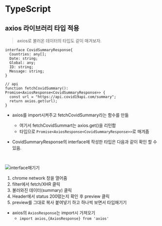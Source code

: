 # TypeScript

## axios 라이브러리 타입 적용

> axios로 불러온 데이터의 타입도 같이 매겨보자.

```TSX
interface CovidSummaryResponse{
  Countries: any[];
  Date: string;
  Global: any;
  ID: string;
  Message: string;
}

// api
function fetchCovidSummary(): Promise<AxiosResponse<CovidSummaryResponse>> {
  const url = "https://api.covid19api.com/summary";
  return axios.get(url);
}
```

- axios를 import시켜주고 fetchCovidSummary라는 함수를 만듦

  - 여기서 fetchCovidSummart는 axios.get()을 리턴함
  - 타입으로 `Promise<AxiosResponse<CovidSummaryResponse>>`로 매겨줌

- CovidSummaryResponse의 interface에 작성한 타입은 다음과 같이 확인 할 수 있음.

<br>

![interface매기기](</screen/console.dir(e.target).png>)

1. chrome network 창을 열어줌
2. filter에서 fetch/XHR 클릭
3. 불러와진 데이터(summary) 클릭
4. Header에서 status 200떴는지 확인 후 preview 클릭
5. preview를 그대로 복사 붙여넣기 하고 하나씩 보면서 타입매기기

- axios의 `AxiosResponse`는 import시 가져오기
  - `import axios,{AxiosResponse} from 'axios'`
